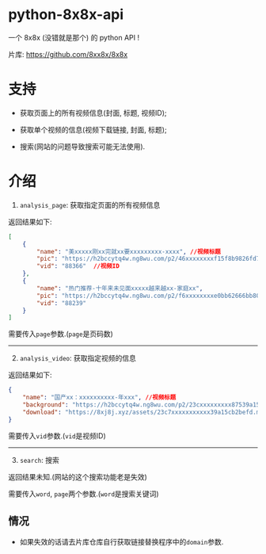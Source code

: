 # python-8x8x-api

一个 8x8x (没错就是那个) 的 python API !

片库: https://github.com/8xx8x/8x8x



# 支持

* 获取页面上的所有视频信息(封面, 标题, 视频ID);

* 获取单个视频的信息(视频下载链接, 封面, 标题);

* 搜索(网站的问题导致搜索可能无法使用).


# 介绍

1. `analysis_page`: 获取指定页面的所有视频信息

返回结果如下:

```json
[
    {
        "name": "美xxxxx刚xx完就xx要xxxxxxxxx-xxxx",	//视频标题
        "pic": "https://h2bccytq4w.ng8wu.com/p2/46xxxxxxxxf15f8b9826fd7908d44098.webp",	//视频封面
        "vid": "88366"	//视频ID
    },
    {
        "name": "热门推荐-十年来未见面xxxxx越来越xx-家庭xx",
        "pic": "https://h2bccytq4w.ng8wu.com/p2/f6xxxxxxxxe0bb62666bb801fe58cd0e.webp",
        "vid": "88239"
    }
]
```

需要传入`page`参数.(`page`是页码数)

---

2. `analysis_video`: 获取指定视频的信息

返回结果如下:

```json
{
    "name": "国产xx：xxxxxxxxxx-年xxx",	//视频标题
    "background": "https://h2bccytq4w.ng8wu.com/p2/23cxxxxxxxxx87539a15cb2befd.webp",	//视频封面
    "download": "https://8xj8j.xyz/assets/23c7xxxxxxxxxxx39a15cb2befd.mp4"	//视频下载链接
}
```

需要传入`vid`参数.(`vid`是视频ID)

---

3. `search`: 搜索

返回结果未知.(网站的这个搜索功能老是失效)

需要传入`word`, `page`两个参数.(`word`是搜索关键词)

## 情况

* 如果失效的话请去片库仓库自行获取链接替换程序中的`domain`参数.